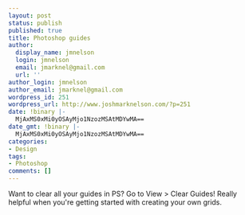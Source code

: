 ```yaml
---
layout: post
status: publish
published: true
title: Photoshop guides
author:
  display_name: jmnelson
  login: jmnelson
  email: jmarknel@gmail.com
  url: ''
author_login: jmnelson
author_email: jmarknel@gmail.com
wordpress_id: 251
wordpress_url: http://www.joshmarknelson.com/?p=251
date: !binary |-
  MjAxMS0xMi0yOSAyMjo1NzozMSAtMDYwMA==
date_gmt: !binary |-
  MjAxMS0xMi0yOSAyMjo1NzozMSAtMDYwMA==
categories:
- Design
tags:
- Photoshop
comments: []
---
```

<p>Want to clear all your guides in PS? Go to View &gt; Clear Guides! Really helpful when you're getting started with creating your own grids.</p>
